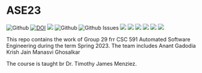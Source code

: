 # ASE23
![Github](https://img.shields.io/github/license/antgad/ase23?style=plastic)
[![DOI](https://zenodo.org/badge/591017365.svg)](https://zenodo.org/badge/latestdoi/591017365?style=plastic)
![](https://img.shields.io/github/languages/top/antgad/ase23?style=plastic)
![Github](https://img.shields.io/github/actions/workflow/status/antgad/ase23/.github/workflows/pytest.yml?style=plastic)
![Github Issues](https://img.shields.io/github/issues/antgad/ase23?style=plastic)
![](https://img.shields.io/github/issues-closed/antgad/ase23?style=plastic)
![](https://img.shields.io/github/issues-pr/antgad/ase23?style=plastic)
![](https://img.shields.io/github/issues-pr-closed/antgad/ase23?style=plastic)
![](https://img.shields.io/github/actions/workflow/status/antgad/ase23/.github/workflows/code_cov.yml?label=CodeCov&style=plastic)
![](https://img.shields.io/github/actions/workflow/status/antgad/ase23/.github/workflows/pylint.yml?label=PyLint&style=plastic)
![](https://img.shields.io/github/actions/workflow/status/antgad/ase23/.github/workflows/style_checker.yml?label=StyleChecker&style=plastic)


This repo contains the work of Group 29 frr CSC 591 Automated Software Engineering during the term Spring 2023.
The team includes 
Anant Gadodia
Krish Jain
Manasvi  Ghosalkar

The course is taught br Dr. Timothy James Menziez.
